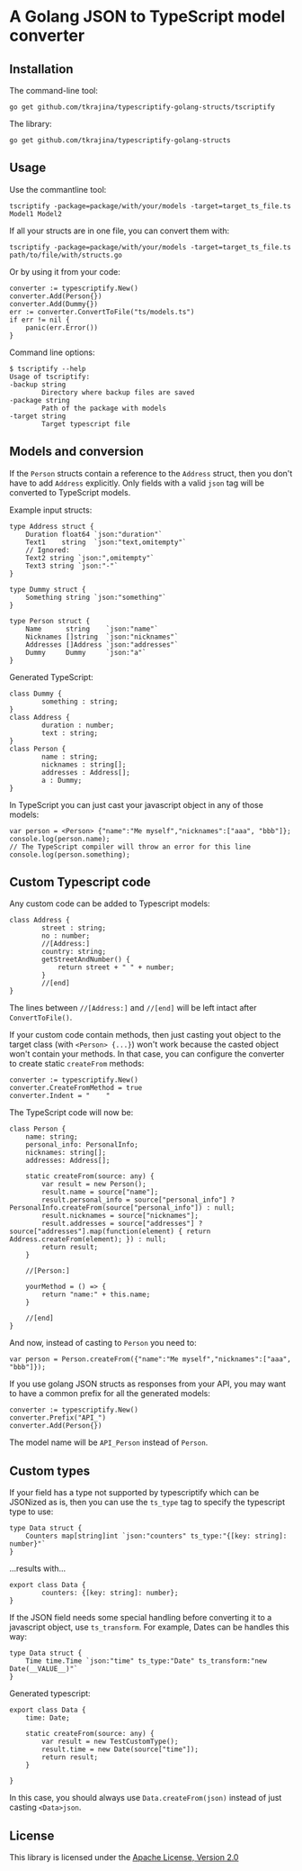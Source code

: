 # A Golang JSON to TypeScript model converter

## Installation

The command-line tool:

    go get github.com/tkrajina/typescriptify-golang-structs/tscriptify

The library:

    go get github.com/tkrajina/typescriptify-golang-structs

## Usage

Use the commantline tool:

    tscriptify -package=package/with/your/models -target=target_ts_file.ts Model1 Model2

If all your structs are in one file, you can convert them with:

    tscriptify -package=package/with/your/models -target=target_ts_file.ts path/to/file/with/structs.go

Or by using it from your code:

    converter := typescriptify.New()
    converter.Add(Person{})
    converter.Add(Dummy{})
    err := converter.ConvertToFile("ts/models.ts")
    if err != nil {
        panic(err.Error())
    }

Command line options:

    $ tscriptify --help
    Usage of tscriptify:
    -backup string
            Directory where backup files are saved
    -package string
            Path of the package with models
    -target string
            Target typescript file

## Models and conversion

If the `Person` structs contain a reference to the `Address` struct, then you don't have to add `Address` explicitly. Only fields with a valid `json` tag will be converted to TypeScript models.

Example input structs:

    type Address struct {
        Duration float64 `json:"duration"`
        Text1    string  `json:"text,omitempty"`
        // Ignored:
        Text2 string `json:",omitempty"`
        Text3 string `json:"-"`
    }

    type Dummy struct {
        Something string `json:"something"`
    }

    type Person struct {
        Name      string    `json:"name"`
        Nicknames []string  `json:"nicknames"`
        Addresses []Address `json:"addresses"`
        Dummy     Dummy     `json:"a"`
    }

Generated TypeScript:

    class Dummy {
            something : string;
    }
    class Address {
            duration : number;
            text : string;
    }
    class Person {
            name : string;
            nicknames : string[];
            addresses : Address[];
            a : Dummy;
    }

In TypeScript you can just cast your javascript object in any of those models:

    var person = <Person> {"name":"Me myself","nicknames":["aaa", "bbb"]};
    console.log(person.name);
    // The TypeScript compiler will throw an error for this line
    console.log(person.something);

## Custom Typescript code

Any custom code can be added to Typescript models:

    class Address {
            street : string;
            no : number;
            //[Address:]
            country: string;
            getStreetAndNumber() {
                return street + " " + number;
            }
            //[end]
    }

The lines between `//[Address:]` and `//[end]` will be left intact after `ConvertToFile()`.

If your custom code contain methods, then just casting yout object to the target class (with `<Person> {...}`) won't work because the casted object won't contain your methods.
In that case, you can configure the converter to create static `createFrom` methods:

    converter := typescriptify.New()
	converter.CreateFromMethod = true
	converter.Indent = "    "

The TypeScript code will now be:

    class Person {
        name: string;
        personal_info: PersonalInfo;
        nicknames: string[];
        addresses: Address[];

        static createFrom(source: any) {
            var result = new Person();
            result.name = source["name"];
            result.personal_info = source["personal_info"] ? PersonalInfo.createFrom(source["personal_info"]) : null;
            result.nicknames = source["nicknames"];
            result.addresses = source["addresses"] ? source["addresses"].map(function(element) { return Address.createFrom(element); }) : null;
            return result;
        }

        //[Person:]

        yourMethod = () => {
            return "name:" + this.name;
        }

        //[end]
    }

And now, instead of casting to `Person` you need to:

    var person = Person.createFrom({"name":"Me myself","nicknames":["aaa", "bbb"]});

If you use golang JSON structs as responses from your API, you may want to have a common prefix for all the generated models:

    converter := typescriptify.New()
    converter.Prefix("API_")
    converter.Add(Person{})

The model name will be `API_Person` instead of `Person`.

## Custom types

If your field has a type not supported by typescriptify which can be JSONized as is, then you can use the `ts_type` tag to specify the typescript type to use:

    type Data struct {
        Counters map[string]int `json:"counters" ts_type:"{[key: string]: number}"`
    }

...results with...

    export class Data {
            counters: {[key: string]: number};
    }

If the JSON field needs some special handling before converting it to a javascript object, use `ts_transform`.
For example, Dates can be handles this way:

	type Data struct {
		Time time.Time `json:"time" ts_type:"Date" ts_transform:"new Date(__VALUE__)"`
	}

Generated typescript:

    export class Data {
        time: Date;

        static createFrom(source: any) {
            var result = new TestCustomType();
            result.time = new Date(source["time"]);
            return result;
        }

    }

In this case, you should always use `Data.createFrom(json)` instead of just casting `<Data>json`.

## License

This library is licensed under the [Apache License, Version 2.0](http://www.apache.org/licenses/LICENSE-2.0)


